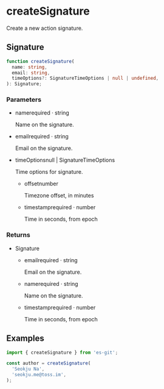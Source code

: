 # createSignature

Create a new action signature.

## Signature

```ts
function createSignature(
  name: string,
  email: string,
  timeOptions?: SignatureTimeOptions | null | undefined,
): Signature;
```

### Parameters

<ul class="param-ul">
  <li class="param-li param-li-root">
    <span class="param-name">name</span><span class="param-required">required</span>&nbsp;·&nbsp;<span class="param-type">string</span>
    <br>
    <p class="param-description">Name on the signature.</p>
  </li>
  <li class="param-li param-li-root">
    <span class="param-name">email</span><span class="param-required">required</span>&nbsp;·&nbsp;<span class="param-type">string</span>
    <br>
    <p class="param-description">Email on the signature.</p>
  </li>
  <li class="param-li param-li-root">
    <span class="param-name">timeOptions</span><span class="param-type">null | SignatureTimeOptions</span>
    <br>
    <p class="param-description">Time options for signature.</p>
    <ul class="param-ul">
      <li class="param-li">
        <span class="param-name">offset</span><span class="param-type">number</span>
        <br>
        <p class="param-description">Timezone offset, in minutes</p>
      </li>
      <li class="param-li">
        <span class="param-name">timestamp</span><span class="param-required">required</span>&nbsp;·&nbsp;<span class="param-type">number</span>
        <br>
        <p class="param-description">Time in seconds, from epoch</p>
      </li>
    </ul>
  </li>
</ul>

### Returns

<ul class="param-ul">
  <li class="param-li param-li-root">
    <span class="param-type">Signature</span>
    <br>
    <p class="param-description"></p>
    <ul class="param-ul">
      <li class="param-li">
        <span class="param-name">email</span><span class="param-required">required</span>&nbsp;·&nbsp;<span class="param-type">string</span>
        <br>
        <p class="param-description">Email on the signature.</p>
      </li>
      <li class="param-li">
        <span class="param-name">name</span><span class="param-required">required</span>&nbsp;·&nbsp;<span class="param-type">string</span>
        <br>
        <p class="param-description">Name on the signature.</p>
      </li>
      <li class="param-li">
        <span class="param-name">timestamp</span><span class="param-required">required</span>&nbsp;·&nbsp;<span class="param-type">number</span>
        <br>
        <p class="param-description">Time in seconds, from epoch</p>
      </li>
    </ul>
  </li>
</ul>

## Examples

```ts
import { createSignature } from 'es-git';

const author = createSignature(
  'Seokju Na',
  'seokju.me@toss.im',
);
```
